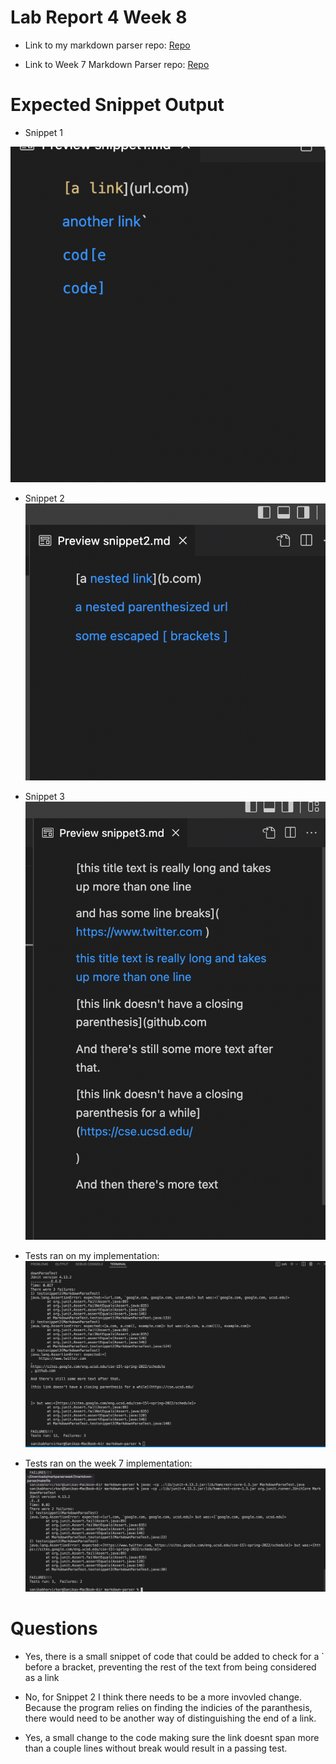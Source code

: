 # Lab Report 4 Week 8 

- Link to my markdown parser repo: 
[Repo](https://github.com/imsanika03/markdown-parser)

- Link to Week 7 Markdown Parser repo: 
[Repo](https://github.com/nidhidhamnani/markdown-parser)

# Expected Snippet Output

- Snippet 1 

![Image](labreport4sc1.png)

- Snippet 2
![Image](labreport4sc2.png)

- Snippet 3
![Image](labreport4sc3.png)

- Tests ran on my implementation: 
![Image](labreport4sc5.png)

- Tests ran on the week 7 implementation: 
![Image](labreport4sc6.png)

# Questions 

- Yes, there is a small snippet of code that could be added to check for  a ` before a bracket, preventing the rest of the text from being considered as a link 

- No, for Snippet 2 I think there needs to be a more invovled change. Because the program relies on finding the indicies of the paranthesis, there would need to be another way of distinguishing the end of a link. 

- Yes, a small change to the code making sure the link doesnt span more than a couple lines without break would result in a passing test. 